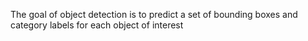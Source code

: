 The goal of object detection is to predict a set of bounding boxes and category
labels for each object of interest